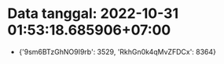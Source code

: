 # Data tanggal: 2022-10-31 01:53:18.685906+07:00

* {'9sm6BTzGhNO9I9rb': 3529, 'RkhGn0k4qMvZFDCx': 8364}
